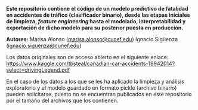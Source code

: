 **Este repositorio contiene el código de un modelo predictivo de fatalidad en accidentes de tráfico (clasificador binario), desde las etapas iniciales de limpieza, *feature engineering* hasta el modelado, interpretabilidad y exportación de dicho modelo para su posterior puesta en producción.**

**Autores:**
Marisa Alonso (marisa.alonso@cunef.edu)
Ignacio Sigüenza (ignacio.siguenza@cunef.edu)

Los datos originales son de acceso abierto en el siguiente enlace: https://www.kaggle.com/tbsteal/canadian-car-accidents-19942014?select=drivingLegend.pdf

En el caso de los datos a los que se les ha aplicado la limpieza y análisis exploratorio y el modelo guardado en formato pickle (archivo binario) pueden solicitarse, puesto no se encuentran publicados en este repositorio por el tamaño del archivos que los contienen.